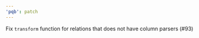 ```yaml
---
'pqb': patch
---
```


Fix `transform` function for relations that does not have column parsers (#93)
